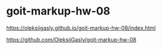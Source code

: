 # goit-markup-hw-08

https://oleksiigasly.github.io/goit-markup-hw-08/index.html

https://github.com/OleksiiGasly/goit-markup-hw-08
